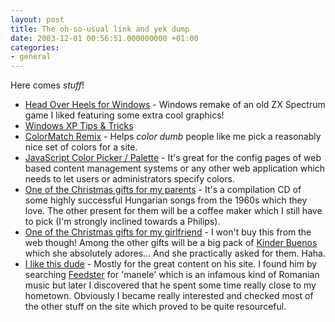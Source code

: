 ```yaml
---
layout: post
title: The oh-so-usual link and yek dump
date: 2003-12-01 00:56:51.000000000 +01:00
categories:
- general
---
```

Here comes <i>stuff</i>!

<ul>
<li><a href="http://retrospec.sgn.net/games/hoh/">Head Over Heels for Windows</a> - Windows remake of an old ZX Spectrum game I liked featuring some extra cool graphics!</li>
<li><a href="http://www.winsupersite.com/showcase/windowsxp_tips.asp">Windows XP Tips & Tricks</a></li>
<li><a href="http://color.twysted.net/">ColorMatch Remix</a> - Helps <i>color dumb</i> people like me pick a reasonably nice set of colors for a site.</li>
<li><a href="http://www.daltonlp.com/daltonlp.cgi?item_type=1&item_id=174">JavaScript Color Picker / Palette</a> - It's great for the config pages of web based content management systems or any other web application which needs to let users or administrators specify colors.</li>
<li><a href="http://www.emk.ro/leiras.jsp?bookID=181811">One of the Christmas gifts for my parents</a> - It's a compilation CD of some highly successful Hungarian songs from the 1960s which they love. The other present for them will be a coffee maker which I still have to pick (I'm strongly inclined towards a Philips).</li>
<li><a href="http://www.magazinultau.ro/product.php?product_id=2639">One of the Christmas gifts for my girlfriend</a> - I won't buy this from the web though! Among the other gifts will be a big pack of <a href="http://www.kinderbueno.de/" title="Yum!">Kinder Buenos</a> which she absolutely adores... And she practically asked for them. Haha.</li>
<li><a href="http://thekonst.net/">I like this dude</a> - Mostly for the great content on his site. I found him by searching <a href="http://www.feedster.com">Feedster</a> for 'manele' which is an infamous kind of Romanian music but later I discovered that he spent some time really close to my hometown. Obviously I became really interested and checked most of the other stuff on the site which proved to be quite resourceful.</li>
</ul>

